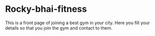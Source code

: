 # Rocky-bhai-fitness
This is a front page of joining a best gym in your city. Here you fill your details so that you join the gym and contact to them.
